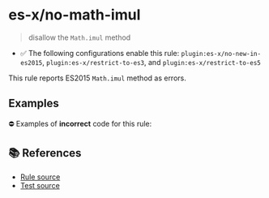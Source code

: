 # es-x/no-math-imul
> disallow the `Math.imul` method

- ✅ The following configurations enable this rule: `plugin:es-x/no-new-in-es2015`, `plugin:es-x/restrict-to-es3`, and `plugin:es-x/restrict-to-es5`

This rule reports ES2015 `Math.imul` method as errors.

## Examples

⛔ Examples of **incorrect** code for this rule:

<eslint-playground type="bad" code="/*eslint es-x/no-math-imul: error */
const n = Math.imul(value)
" />

## 📚 References

- [Rule source](https://github.com/ota-meshi/eslint-plugin-es-x/blob/v5.0.0/lib/rules/no-math-imul.js)
- [Test source](https://github.com/ota-meshi/eslint-plugin-es-x/blob/v5.0.0/tests/lib/rules/no-math-imul.js)
